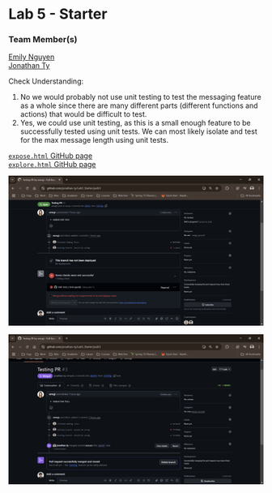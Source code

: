 # Lab 5 - Starter

### Team Member(s)

[Emily Nguyen](https://github.com/emngi)\
[Jonathan Ty](https://github.com/jonathan-ty)

Check Understanding:
1. No we would probably not use unit testing to test the messaging feature as a whole since there are many different parts (different functions and actions) that would be difficult to test.
2. Yes, we could use unit testing, as this is a small enough feature to be successfully tested using unit tests. We can most likely isolate and test for the max message length using unit tests. 

[`expose.html` GitHub page](https://jonathan-ty.github.io/Lab5_Starter/expose.html)\
[`explore.html` GitHub page](https://jonathan-ty.github.io/Lab5_Starter/explore.html)

![my error](screenshots/myError.png)

![merged](screenshots/merged.png)
